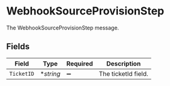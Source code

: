 # WebhookSourceProvisionStep

The WebhookSourceProvisionStep message.


## Fields

| Field               | Type                | Required            | Description         |
| ------------------- | ------------------- | ------------------- | ------------------- |
| `TicketID`          | **string*           | :heavy_minus_sign:  | The ticketId field. |